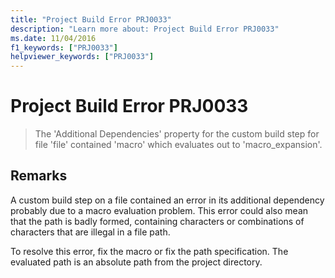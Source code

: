 ```yaml
---
title: "Project Build Error PRJ0033"
description: "Learn more about: Project Build Error PRJ0033"
ms.date: 11/04/2016
f1_keywords: ["PRJ0033"]
helpviewer_keywords: ["PRJ0033"]
---
```

# Project Build Error PRJ0033

> The 'Additional Dependencies' property for the custom build step for file 'file' contained 'macro' which evaluates out to 'macro_expansion'.

## Remarks

A custom build step on a file contained an error in its additional dependency probably due to a macro evaluation problem. This error could also mean that the path is badly formed, containing characters or combinations of characters that are illegal in a file path.

To resolve this error, fix the macro or fix the path specification. The evaluated path is an absolute path from the project directory.
